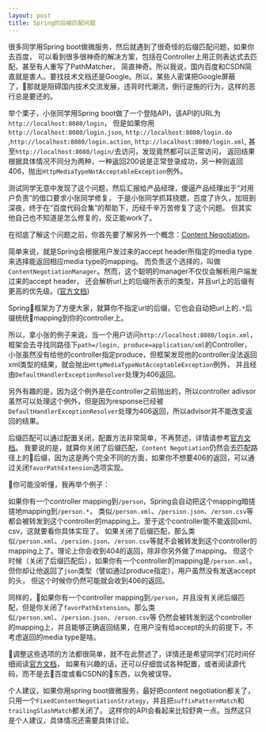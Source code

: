 ```yaml
---
layout: post
title: Spring的后缀匹配问题
---
```


很多同学用Spring boot做微服务，然后就遇到了很奇怪的后缀匹配问题，如果你去百度，
可以看到很多很神奇的解决方案，包括在Controller上用正则表达式去匹配，甚至有人重写了PathMatcher，
简直神奇。所以我说，国内百度和CSDN简直就是害人。要找技术文档还是Google。所以，某些人密谋把Google屏蔽了，那就是阻碍国内技术交流发展，违背时代潮流，倒行逆施的行为，这样的恶行总是要还的。


举个栗子，小张同学用Spring boot做了一个登陆API，该API的URL为`http://localhost:8080/login`，
但是如果你用`http://localhost:8080/login.json`, `http://localhost:8080/login.do` ,`http://localhost:8080/login.action`, 
`http://localhost:8080/login.xml`, 甚至`http://localhost:8080/login/`去访问，发现竟然都可以正常访问，
返回结果根据具体情况不同分为两种，一种返回200说是正常登录成功，另一种则返回406，抛出`HttpMediaTypeNotAcceptableException`例外。


测试同学无意中发现了这个问题，然后汇报给产品经理，傻逼产品经理出于“对用户负责”的借口要求小张同学修复，
于是小张同学抓耳挠腮，百度了许久，加班到深夜，终于在“百度代码合集”的帮助下，历经千辛万苦修复了这个问题。
但其实他自己也不知道是怎么修复的，反正能work了。


在彻底了解这个问题之前，你首先要了解另外一个概念：[Content Negotiation](https://en.wikipedia.org/wiki/Content_negotiation)。


简单来说，就是Spring会根据用户发过来的accept header所指定的media type来选择能返回相应media type的mapping。
而负责这个选择的，叫做`ContentNegotiationManager`。然而，这个聪明的manager不仅仅会解析用户端发过来的accept header，
还会解析url上的后缀所表示的类型，并且url上的后缀有更高的优先级。([官方文档](https://docs.spring.io/spring/docs/4.3.21.BUILD-SNAPSHOT/spring-framework-reference/htmlsingle/#mvc-config-content-negotiation))


Spring框架为了方便大家，就算你不指定url的后缀，它也会自动把url上的`.*`后缀统统mapping到你的controller上。


所以，拿小张的例子来说，当一个用户访问`http://localhost:8080/login.xml`，框架会去寻找同路径下`path=/login, produce=application/xml`的Controller，
小张虽然没有给他的controller指定produce，但框架发现他的controller没法返回xml类型的结果，就会抛出`HttpMediaTypeNotAcceptableException`例外，
并且经由`DefaultHandlerExceptionResolver`处理为406返回。


另外有趣的是，因为这个例外是在controller之前抛出的，所以controller adivsor虽然可以处理这个例外，但是因为response已经被
`DefaultHandlerExceptionResolver`处理为406返回，所以advisor并不能改变返回的结果。


后缀匹配可以通过配置关闭，配置方法非常简单，不再赘述，详情请参考[官方文档](https://docs.spring.io/spring/docs/4.3.21.BUILD-SNAPSHOT/spring-framework-reference/htmlsingle/#mvc-ann-requestmapping-suffix-pattern-match)。
我要说的是，就算你关闭了后缀匹配，`Content Negotiation`仍然会去匹配路径上的后缀，因为这是两个完全不同的方面，如果你不想要406的返回，可以通过关闭`favorPathExtension`选项实现。


你可能没听懂，我再举个例子：


如果你有一个controller mapping到`/person`，Spring会自动把这个mapping暗搓搓地mapping到`/person.*`，
类似`/person.xml`、`/persion.json`、`/erson.csv`等都会被转发到这个controller的mapping上。至于这个controller能不能返回xml、csv，这就要看你具体实现了。
如果关闭了后缀匹配，那么类似`/person.xml`、`/persion.json`、`/erson.csv`等就不会被转发到这个controller的mapping上了。理论上你会收到404的返回，除非你另外做了mapping。
但这个时候（关闭了后缀匹配后），如果你有一个controller的mapping是`/person.xml`，但你却让他返回了`json`类型（譬如通过produce指定），用户虽然没有发送accept的头，
但这个时候你仍然可能就会收到406的返回。


同样的，如果你有一个controller mapping到`/person`，并且没有关闭后缀匹配，但是你关闭了`favorPathExtension`。那么类似`/person.xml`、`/persion.json`、`/erson.csv`等
仍然会被转发到这个controller的mapping上，并且能够正确返回结果，在用户没有给accept的头的前提下，不考虑返回的media type是啥。


调整这些选项的方法都很简单，就不在此赘述了，详情还是希望同学们花时间仔细阅读[官方文档](https://docs.spring.io/spring/docs/4.3.21.BUILD-SNAPSHOT/spring-framework-reference/htmlsingle/#mvc-ann-requestmapping-suffix-pattern-match)，
如果有兴趣的话，还可以仔细尝试各种配置，或者阅读源代码，而不是去百度或看CSDN的东西，以免被误导。


个人建议，如果你用spring boot做微服务，最好把content negotiation都关了，只用一个`FixedContentNegotiationStrategy`，并且把`suffixPatternMatch`和`trailingSlashMatch`都关闭了。
这样你的API会看起来比较舒爽一点。当然这只是个人建议，具体情况还需要具体讨论。
